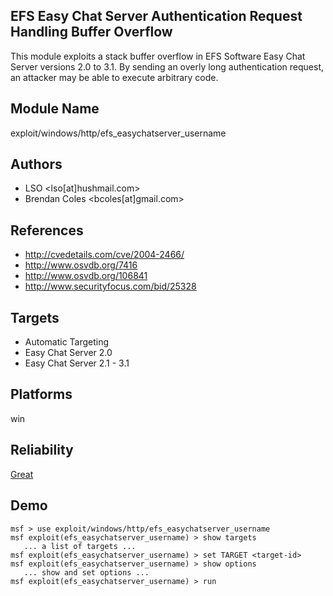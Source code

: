 ## EFS Easy Chat Server Authentication Request Handling Buffer Overflow

This module exploits a stack buffer overflow in EFS Software 
Easy Chat Server versions 2.0 to 3.1. By sending an overly 
long authentication request, an attacker may be able to 
execute arbitrary code.


## Module Name
exploit/windows/http/efs_easychatserver_username

## Authors
* LSO <lso[at]hushmail.com>
* Brendan Coles <bcoles[at]gmail.com>


## References
* http://cvedetails.com/cve/2004-2466/
* http://www.osvdb.org/7416
* http://www.osvdb.org/106841
* http://www.securityfocus.com/bid/25328



## Targets
* Automatic Targeting
* Easy Chat Server 2.0
* Easy Chat Server 2.1 - 3.1


## Platforms
win

## Reliability
[Great](https://github.com/rapid7/metasploit-framework/wiki/Exploit-Ranking)

## Demo

```
msf > use exploit/windows/http/efs_easychatserver_username
msf exploit(efs_easychatserver_username) > show targets
   ... a list of targets ...
msf exploit(efs_easychatserver_username) > set TARGET <target-id>
msf exploit(efs_easychatserver_username) > show options
   ... show and set options ...
msf exploit(efs_easychatserver_username) > run
```
    
    